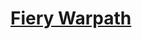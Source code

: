 # [Fiery Warpath](https://www.mousehuntgame.com/preferences.php?tab=mousehunt-improved-settings#mousehunt-improved-settings-location-hud)
